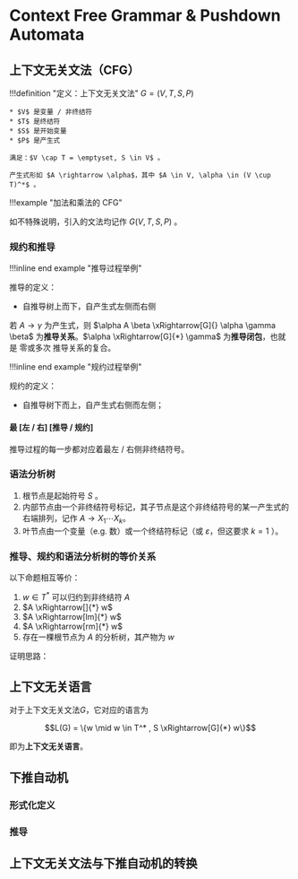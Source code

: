 # Context Free Grammar & Pushdown Automata

## 上下文无关文法（CFG）

!!!definition "定义：上下文无关文法"
    $G = (V,T,S,P)$
    
    * $V$ 是变量 / 非终结符
    * $T$ 是终结符
    * $S$ 是开始变量
    * $P$ 是产生式

    满足：$V \cap T = \emptyset, S \in V$ 。
     
    产生式形如 $A \rightarrow \alpha$，其中 $A \in V, \alpha \in (V \cup T)^*$ 。

!!!example "加法和乘法的 CFG"

如不特殊说明，引入的文法均记作 $G(V,T,S,P)$ 。


### 规约和推导

!!!inline end example "推导过程举例"

推导的定义：

+ 自推导树上而下，自产生式左侧而右侧


若 $A \rightarrow \gamma$ 为产生式，则 $\alpha A \beta \xRightarrow[G]{} \alpha \gamma \beta$ 为**推导关系**。$\alpha \xRightarrow[G]{*} \gamma$ 为**推导闭包**，也就是 零或多次 推导关系的复合。

!!!inline end example "规约过程举例"

规约的定义：

+ 自推导树下而上，自产生式右侧而左侧；

#### 最 [左 / 右] [推导 / 规约]

推导过程的每一步都对应着最左 / 右侧非终结符号。

### 语法分析树

1. 根节点是起始符号 $S$ 。
1. 内部节点由一个非终结符号标记，其子节点是这个非终结符号的某一产生式的右端排列，记作 $A \rightarrow X_1 \cdots X_k$。
3. 叶节点由一个变量（e.g. 数）或一个终结符标记（或 $\varepsilon$，但这要求 $k = 1$ ）。

### 推导、规约和语法分析树的等价关系

以下命题相互等价：

1. $w \in T^*$ 可以归约到非终结符 $A$
2. $A \xRightarrow[]{*} w$
3. $A \xRightarrow[lm]{*} w$
4. $A \xRightarrow[rm]{*} w$
5. 存在一棵根节点为 $A$ 的分析树，其产物为 $w$

证明思路：


## 上下文无关语言

对于上下文无关文法$G$，它对应的语言为

$$L(G) = \{w \mid w \in T^* , S \xRightarrow[G]{*} w\}$$

即为**上下文无关语言**。

## 下推自动机

### 形式化定义

### 推导

## 上下文无关文法与下推自动机的转换